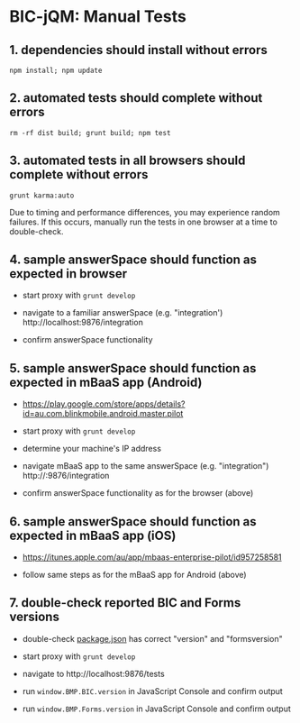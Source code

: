 # BIC-jQM: Manual Tests


## 1. dependencies should install without errors

`npm install; npm update`


## 2. automated tests should complete without errors

`rm -rf dist build; grunt build; npm test`


## 3. automated tests in all browsers should complete without errors

`grunt karma:auto`

Due to timing and performance differences, you may experience random failures.
If this occurs, manually run the tests in one browser at a time to double-check.


## 4. sample answerSpace should function as expected in browser

- start proxy with `grunt develop`

- navigate to a familiar answerSpace (e.g. "integration') http://localhost:9876/integration

- confirm answerSpace functionality


## 5. sample answerSpace should function as expected in mBaaS app (Android)

- https://play.google.com/store/apps/details?id=au.com.blinkmobile.android.master.pilot

- start proxy with `grunt develop`

- determine your machine's IP address

- navigate mBaaS app to the same answerSpace (e.g. "integration") http://<IP>:9876/integration

- confirm answerSpace functionality as for the browser (above)


## 6. sample answerSpace should function as expected in mBaaS app (iOS)

- https://itunes.apple.com/au/app/mbaas-enterprise-pilot/id957258581

- follow same steps as for the mBaaS app for Android (above)


## 7. double-check reported BIC and Forms versions

- double-check [package.json](../package.json) has correct "version" and "formsversion"

- start proxy with `grunt develop`

- navigate to http://localhost:9876/tests

- run `window.BMP.BIC.version` in JavaScript Console and confirm output

- run `window.BMP.Forms.version` in JavaScript Console and confirm output
